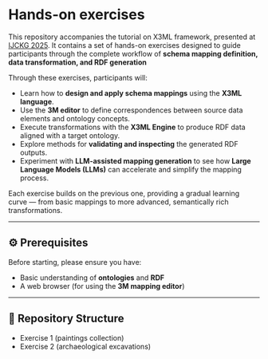 # Hands-on exercises

This repository accompanies the tutorial on X3ML framework, presented at [IJCKG 2025](https://ijckg2025.github.io/).
It contains a set of hands-on exercises designed to guide participants through the complete workflow of **schema mapping definition, data transformation, and RDF generation**

Through these exercises, participants will:

- Learn how to **design and apply schema mappings** using the **X3ML language**.  
- Use the **3M editor** to define correspondences between source data elements and ontology concepts.  
- Execute transformations with the **X3ML Engine** to produce RDF data aligned with a target ontology.  
- Explore methods for **validating and inspecting** the generated RDF outputs.  
- Experiment with **LLM-assisted mapping generation** to see how **Large Language Models (LLMs)** can accelerate and simplify the mapping process.

Each exercise builds on the previous one, providing a gradual learning curve — from basic mappings to more advanced, semantically rich transformations.

---

## ⚙️ Prerequisites

Before starting, please ensure you have:

- Basic understanding of **ontologies** and **RDF**  
- A web browser (for using the **3M mapping editor**)  


---

## 📂 Repository Structure

- Exercise 1 (paintings collection)
- Exercise 2 (archaeological excavations)
